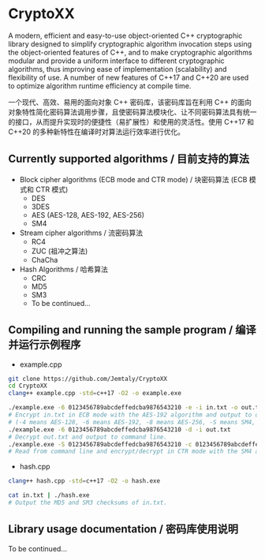 # CryptoXX

A modern, efficient and easy-to-use object-oriented C++ cryptographic library designed to simplify cryptographic algorithm invocation steps using the object-oriented features of C++, and to make cryptographic algorithms modular and provide a uniform interface to different cryptographic algorithms, thus improving ease of implementation (scalability) and flexibility of use. A number of new features of C++17 and C++20 are used to optimize algorithm runtime efficiency at compile time.

一个现代、高效、易用的面向对象 C++ 密码库，该密码库旨在利用 C++ 的面向对象特性简化密码算法调用步骤，且使密码算法模块化、让不同密码算法具有统一的接口，从而提升实现时的便捷性（易扩展性）和使用的灵活性。使用 C++17 和 C++20 的多种新特性在编译时对算法运行效率进行优化。

## Currently supported algorithms / 目前支持的算法

- Block cipher algorithms (ECB mode and CTR mode) / 块密码算法 (ECB 模式和 CTR 模式)
  - DES
  - 3DES
  - AES (AES-128, AES-192, AES-256)
  - SM4
- Stream cipher algorithms / 流密码算法
  - RC4
  - ZUC (祖冲之算法)
  - ChaCha
- Hash Algorithms / 哈希算法
  - CRC
  - MD5
  - SM3
  - To be continued...

## Compiling and running the sample program / 编译并运行示例程序

- example.cpp

```sh
git clone https://github.com/Jemtaly/CryptoXX
cd CryptoXX
clang++ example.cpp -std=c++17 -O2 -o example.exe
```

```sh
./example.exe -6 0123456789abcdeffedcba9876543210 -e -i in.txt -o out.txt
# Encrypt in.txt in ECB mode with the AES-192 algorithm and output to out.txt.
# (-4 means AES-128, -6 means AES-192, -8 means AES-256, -S means SM4, KEY and IV are entered in hexadecimal format)
./example.exe -6 0123456789abcdeffedcba9876543210 -d -i out.txt
# Decrypt out.txt and output to command line.
./example.exe -S 0123456789abcdeffedcba9876543210 -c 0123456789abcdeffedcba9876543210 -o out.txt
# Read from command line and encrypt/decrypt in CTR mode with the SM4 algorithm.
```

- hash.cpp

```sh
clang++ hash.cpp -std=c++17 -O2 -o hash.exe
```

```sh
cat in.txt | ./hash.exe
# Output the MD5 and SM3 checksums of in.txt.
```

## Library usage documentation / 密码库使用说明

To be continued...
